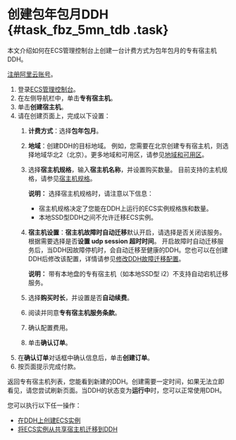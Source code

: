 # 创建包年包月DDH {#task_fbz_5mn_tdb .task}

本文介绍如何在ECS管理控制台上创建一台计费方式为包年包月的专有宿主机DDH。

[注册阿里云账号](https://help.aliyun.com/document_detail/37195.html)。

1.  登录[ECS管理控制台](https://ecs.console.aliyun.com/#/ddh/region/cn-beijing)。
2.  在左侧导航栏中，单击**专有宿主机**。
3.  单击**创建宿主机**。
4.  请在创建页面上，完成以下设置： 
    1.  **计费方式**：选择**包年包月**。
    2.  **地域**：创建DDH的目标地域。 例如，您需要在北京创建专有宿主机，则选择地域华北2（北京）。更多地域和可用区，请参见[地域和可用区](../../../../cn.zh-CN/通用参考/地域和可用区.md#)。
    3.  选择**宿主机规格**，输入**宿主机名称**，并设置购买数量。 目前支持的主机规格，请参见[宿主机规格](../../../../cn.zh-CN/产品简介/宿主机规格.md#)。

        **说明：** 选择宿主机规格时，请注意以下信息：

        -   宿主机规格决定了您能在DDH上运行的ECS实例规格族和数量。
        -   本地SSD型DDH之间不允许迁移ECS实例。
    4.  **宿主机设置**：**宿主机故障时自动迁移**默认开启，请选择是否关闭该服务。根据需要选择是否**设置 udp session 超时时间**。 开启故障时自动迁移服务后，当DDH因故障停机时，会自动迁移至健康的DDH。您也可以在创建DDH后修改该配置，详情请参见[修改DDH故障迁移配置](../../../../cn.zh-CN/用户指南/修改DDH故障迁移配置.md#)。

        **说明：** 带有本地盘的专有宿主机（如本地SSD型 i2）不支持自动宕机迁移服务。

    5.  选择**购买时长**，并设置是否**自动续费**。
    6.  阅读并同意**专有宿主机服务条款**。
    7.  确认配置费用。
    8.  单击**确认订单**。
5.  在**确认订单**对话框中确认信息后，单击**创建订单**。
6.  按页面提示完成付款。

返回专有宿主机列表，您能看到新建的DDH。创建需要一定时间，如果无法立即看见，请您尝试刷新页面。当DDH的状态变为**运行中**时，您可以正常使用DDH。

您可以执行以下任一操作：

-   [在DDH上创建ECS实例](cn.zh-CN/快速入门/在DDH上创建ECS实例.md#)
-   [将ECS实例从共享宿主机迁移到DDH](../../../../cn.zh-CN/用户指南/将ECS实例从共享宿主机迁移到DDH.md#)

